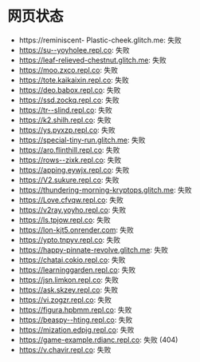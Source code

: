 # 网页状态
- https://reminiscent- Plastic-cheek.glitch.me: 失败
- https://su--yoyholee.repl.co: 失败
- https://leaf-relieved-chestnut.glitch.me: 失败
- https://moo.zxco.repl.co: 失败
- https://tote.kaikaixin.repl.co: 失败
- https://deo.babox.repl.co: 失败
- https://ssd.zockq.repl.co: 失败
- https://tr--slind.repl.co: 失败
- https://k2.shilh.repl.co: 失败
- https://ys.pyxzp.repl.co: 失败
- https://special-tiny-run.glitch.me: 失败
- https://aro.flinthill.repl.co: 失败
- https://rows--zixk.repl.co: 失败
- https://apping.eywjx.repl.co: 失败
- https://V2.sukure.repl.co: 失败
- https://thundering-morning-kryptops.glitch.me: 失败
- https://Love.cfvqw.repl.co: 失败
- https://v2ray.yoyho.repl.co: 失败
- https://ls.tpjow.repl.co: 失败
- https://lon-kjt5.onrender.com: 失败
- https://ypto.tnpyv.repl.co: 失败
- https://happy-pinnate-revolve.glitch.me: 失败
- https://chatai.cokio.repl.co: 失败
- https://learninggarden.repl.co: 失败
- https://jsn.limkon.repl.co: 失败
- https://ask.skzey.repl.co: 失败
- https://vi.zogzr.repl.co: 失败
- https://figura.hpbmm.repl.co: 失败
- https://beaspy--hting.repl.co: 失败
- https://mization.edpjg.repl.co: 失败
- https://game-example.rdianc.repl.co: 失败 (404)
- https://v.chavir.repl.co: 失败
